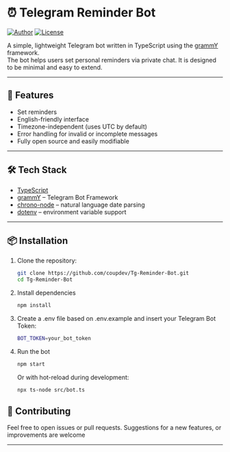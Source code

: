 # ⏰ Telegram Reminder Bot

[![Author](https://img.shields.io/badge/Author-@coupdev-blue)](https://coupdev.com)
[![License](https://img.shields.io/badge/License-MIT-blue)](#license)

A simple, lightweight Telegram bot written in TypeScript using the [grammY](https://grammy.dev/) framework.  
The bot helps users set personal reminders via private chat. It is designed to be minimal and easy to extend.

---

## 🚀 Features

- Set reminders
- English-friendly interface
- Timezone-independent (uses UTC by default)
- Error handling for invalid or incomplete messages
- Fully open source and easily modifiable

---

## 🛠 Tech Stack

- [TypeScript](https://www.typescriptlang.org/)
- [grammY](https://grammy.dev/) – Telegram Bot Framework
- [chrono-node](https://github.com/wanasit/chrono) – natural language date parsing
- [dotenv](https://github.com/motdotla/dotenv) – environment variable support

---

## 📦 Installation

1. Clone the repository:
   ```bash
   git clone https://github.com/coupdev/Tg-Reminder-Bot.git
   cd Tg-Reminder-Bot
   ```

2. Install dependencies
   ```bash
   npm install
   ```

3. Create a .env file based on .env.example and insert your Telegram Bot Token:
   ```bash
   BOT_TOKEN=your_bot_token
   ```

4. Run the bot
   ```bash
   npm start
   ```
   
   Or with hot-reload during development:
   ```bash
   npx ts-node src/bot.ts
   ```
   
## 🤝 Contributing

Feel free to open issues or pull requests. Suggestions for a new features, or improvements are welcome

---
